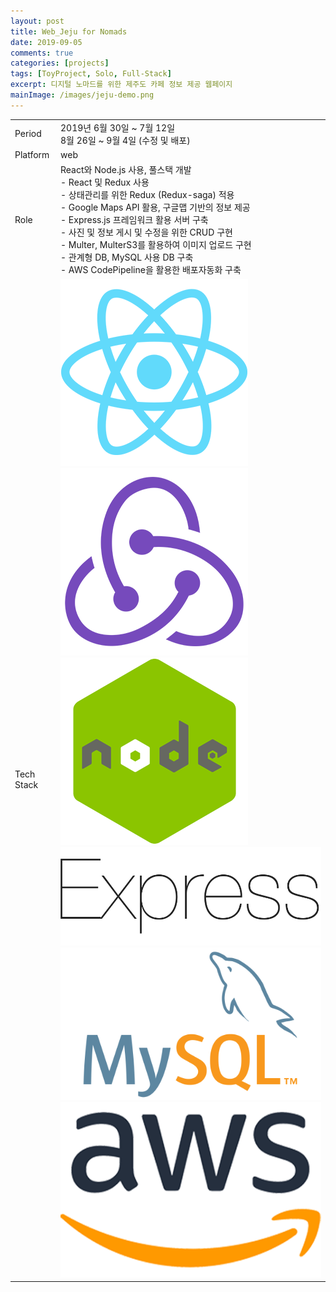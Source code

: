 ```yaml
---
layout: post
title: Web_Jeju for Nomads
date: 2019-09-05
comments: true
categories: [projects]
tags: [ToyProject, Solo, Full-Stack]
excerpt: 디지털 노마드를 위한 제주도 카페 정보 제공 웹페이지
mainImage: /images/jeju-demo.png
---
```


<div class='innerBoxOutlined'>
<table class='project_detail'>
  <tr class='project_detail row'>
    <td class='project_detail title'>Period</td>
    <td class='project_detail content'>2019년 6월 30일 ~ 7월 12일<br>8월 26일 ~ 9월 4일 (수정 및 배포)</td>
  </tr>
  <tr class='project_detail row'>
    <td class='project_detail title'>Platform</td>
    <td class='project_detail content'>web</td>
  </tr>
  <tr class='project_detail row'>
    <td class='project_detail title'>Role</td>
    <td class='project_detail content'> React와 Node.js 사용, 풀스택 개발
    <br>- React 및 Redux 사용<br>
- 상태관리를 위한 Redux (Redux-saga) 적용<br>
- Google Maps API 활용, 구글맵 기반의 정보 제공<br>
- Express.js 프레임워크 활용 서버 구축<br>
- 사진 및 정보 게시 및 수정을 위한 CRUD 구현<br>
- Multer, MulterS3를 활용하여 이미지 업로드 구현<br>
- 관계형 DB, MySQL 사용 DB 구축<br>
- AWS CodePipeline을 활용한 배포자동화 구축<br>
</td>
  </tr>
  <tr class='project_detail row'>
    <td class='project_detail title'>Tech Stack</td>
    <td class='project_detail content'>
    <a href='https://facebook.github.io/react/' target='_blank'>
    <img  class='stack_logo' src="/images/stack_logo_rn.png" alt="React" /></a>
    <a href='https://redux.js.org/' target='_blank'>
    <img class='stack_logo' src="/images/stack_logo_redux.png" alt="Redux" /></a>
    <a href='https://nodejs.org/en/' target='_blank'>
    <img class='stack_logo' src="/images/stack_logo_node.png" alt="nodeJs" /></a>
    <a href='https://expressjs.com/' target='_blank'>
    <img class='stack_logo' src="/images/stack_logo_express.png" alt="ExpressJs"/></a><br>
    <a href='https://www.mysql.com/' target='_blank'>
    <img class='stack_logo' src="/images/stack_logo_mysql.png" alt="MySQL"/></a>
    <a href='https://aws.amazon.com/' target='_blank'>
    <img class='stack_logo' src="/images/stack_logo_aws.png" alt="AWS"/></a>
</td>
  </tr>
</table>
</div>
